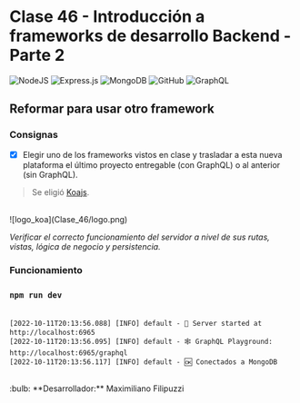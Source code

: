 # Clase 46 - Introducción a frameworks de desarrollo Backend - Parte 2

![NodeJS](https://img.shields.io/badge/node.js-6DA55F?style=for-the-badge&logo=node.js&logoColor=white)
![Express.js](https://img.shields.io/badge/express.js-%23404d59.svg?style=for-the-badge&logo=express&logoColor=%2361DAFB)
![MongoDB](https://img.shields.io/badge/MongoDB-%234ea94b.svg?style=for-the-badge&logo=mongodb&logoColor=white)
![GitHub](https://img.shields.io/badge/github-%23121011.svg?style=for-the-badge&logo=github&logoColor=white)
![GraphQL](https://img.shields.io/badge/-GraphQL-E10098?style=for-the-badge&logo=graphql&logoColor=white)

## Reformar para usar otro framework

### Consignas

- [x] Elegir uno de los frameworks vistos en clase y trasladar a esta nueva plataforma el último proyecto entregable (con GraphQL) o al anterior (sin GraphQL).
> Se eligió [Koajs](https://github.com/koajs/koa).
<br>
![logo_koa](Clase_46/logo.png)
<br>

*Verificar el correcto funcionamiento del servidor a nivel de sus rutas, vistas, lógica de negocio y persistencia.*

### Funcionamiento

### `npm run dev`

```console

[2022-10-11T20:13:56.088] [INFO] default - 🚀 Server started at http://localhost:6965
[2022-10-11T20:13:56.095] [INFO] default - 🕸️ GraphQL Playground: http://localhost:6965/graphql
[2022-10-11T20:13:56.117] [INFO] default - 🆗 Conectados a MongoDB

```

<br>
:bulb: **Desarrollador:** Maximiliano Filipuzzi